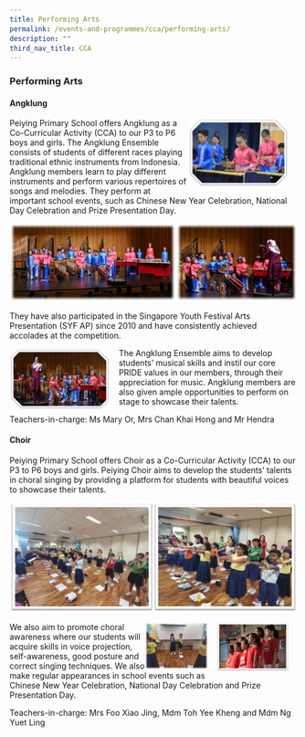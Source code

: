 ```yaml
---
title: Performing Arts
permalink: /events-and-programmes/cca/performing-arts/
description: ""
third_nav_title: CCA
---
```

### **Performing Arts**
#### **Angklung**
<img src="/images/performing%20arts%201.png" style="width:35%;margin-right:15px;" align = "right">
Peiying Primary School offers Angklung as a Co-Curricular Activity (CCA) to our P3 to P6 boys and girls. The Angklung Ensemble consists of students of different races playing traditional ethnic instruments from Indonesia. Angklung members learn to play different instruments and perform various repertoires of songs and melodies. They perform at important school events, such as Chinese New Year Celebration, National Day Celebration and Prize Presentation Day.

![](/images/performing%20arts%202.png)

They have also participated in the Singapore Youth Festival Arts Presentation (SYF AP) since 2010 and have consistently achieved accolades at the competition.

<img src="/images/performing%20arts%203.png" style="width:35%;margin-right:15px;" align = "left">

The Angklung Ensemble aims to develop students’ musical skills and instil our core PRIDE values in our members, through their appreciation for music. Angklung members are also given ample opportunities to perform on stage to showcase their talents.

Teachers-in-charge: Ms Mary Or, Mrs Chan Khai Hong and Mr Hendra

#### **Choir**
Peiying Primary School offers Choir as a Co-Curricular Activity (CCA) to our P3 to P6 boys and girls. Peiying Choir aims to develop the students’ talents in choral singing by providing a platform for students with beautiful voices to showcase their talents.

![](/images/choir.png)

<img src="/images/choir2.png" style="width:25%;margin-right:15px;" align = "right">
<img src="/images/choir1.png" style="width:22%;margin-right:15px;" align = "right">

We also aim to promote choral awareness where our students will acquire skills in voice projection, self-awareness, good posture and correct singing techniques. We also make regular appearances in school events such as Chinese New Year Celebration, National Day Celebration and Prize Presentation Day.

Teachers-in-charge: Mrs Foo Xiao Jing, Mdm Toh Yee Kheng and Mdm Ng Yuet Ling